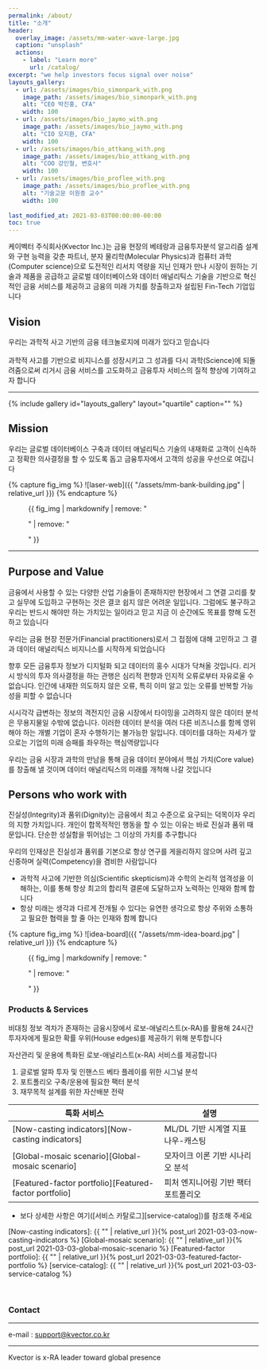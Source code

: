 ```yaml
---
permalink: /about/
title: "소개"
header:
  overlay_image: /assets/mm-water-wave-large.jpg
  caption: "unsplash"
  actions:
    - label: "Learn more"
      url: /catalog/
excerpt: "we help investors focus signal over noise"
layouts_gallery:
  - url: /assets/images/bio_simonpark_with.png
    image_path: /assets/images/bio_simonpark_with.png
    alt: "CEO 박진홍, CFA"
    width: 100
  - url: /assets/images/bio_jaymo_with.png
    image_path: /assets/images/bio_jaymo_with.png
    alt: "CIO 모지환, CFA"
    width: 100
  - url: /assets/images/bio_attkang_with.png
    image_path: /assets/images/bio_attkang_with.png
    alt: "COO 강인철, 변호사"
    width: 100
  - url: /assets/images/bio_proflee_with.png
    image_path: /assets/images/bio_proflee_with.png
    alt: "기술고문 이원종 교수"
    width: 100
    
last_modified_at: 2021-03-03T00:00:00-00:00
toc: true
---
```


케이벡터 주식회사(Kvector Inc.)는 금융 현장의 베테랑과 금융투자분석 알고리즘 설계와 구현 능력을 갖춘 파트너,
분자 물리학(Molecular Physics)과 컴퓨터 과학(Computer science)으로 도전적인 리서치 역량을 지닌 인재가 만나
시장이 원하는 기술과 제품을 공급하고 글로벌 데이터베이스와 데이터 애널리틱스 기술을 기반으로
혁신적인 금융 서비스를 제공하고 금융의 미래 가치를 창출하고자 설립된 Fin-Tech 기업입니다


## Vision

우리는 과학적 사고 기반의 금융 테크놀로지에 미래가 있다고 믿습니다 <br/><br/>
과학적 사고를 기반으로 비지니스를 성장시키고 그 성과를 다시 과학(Science)에 되돌려줌으로써
리거시 금융 서비스를 고도화하고 금융투자 서비스의 질적 향상에 기여하고자 합니다  <br/>

------

{% include gallery id="layouts_gallery" layout="quartile" caption="" %}


## Mission

우리는 글로벌 데이터베이스 구축과 데이터 애널리틱스 기술의 내재화로 고객이 신속하고 정확한 의사결정을 할 수 있도록 돕고 금융투자에서 고객의 성공을 우선으로 여깁니다 <br/>

{% capture fig_img %}
![laser-web]({{ "/assets/mm-bank-building.jpg" | relative_url }})
{% endcapture %}

<figure>
  {{ fig_img | markdownify | remove: "<p>" | remove: "</p>" }}
  <figcaption></figcaption>
</figure>

---


## Purpose and Value

금융에서 사용할 수 있는 다양한 산업 기술들이 존재하지만 현장에서 그 연결 고리를 찾고 실무에 도입하고 구현하는 것은 결코 쉽지 않은 어려운 일입니다. 그럼에도 불구하고 우리는 반드시 해야만 하는 가치있는 일이라고 믿고 지금 이 순간에도 목표를 향해 도전하고 있습니다 <br/>

우리는 금융 현장 전문가(Financial practitioners)로서 그 접점에 대해 고민하고 그 결과 데이터 애널리틱스 비지니스를 시작하게 되었습니다 <br/>

향후 모든 금융투자 정보가 디지털화 되고 데이터의 홍수 시대가 닥쳐올 것입니다. 리거시 방식의 투자 의사결정을 하는 관행은 심리적 편향과 인지적 오류로부터 자유로울 수 없습니다. 인간에 내재한 의도하지 않은 오류, 특히 이미 알고 있는 오류를 반복할 가능성을 피할 수 없습니다 <br/>

시시각각 급변하는 정보의 격전지인 금융 시장에서 타이밍을 고려하지 않은 데이터 분석은 무용지물일 수밖에 없습니다. 이러한 데이터 분석을 여러 다른 비즈니스를 함께 영위해야 하는 개별 기업이 혼자 수행하기는 불가능한 일입니다. 데이터를 대하는 자세가 앞으로는 기업의 미래 승패를 좌우하는 핵심역량입니다 <br/>

우리는 금융 시장과 과학의 만남을 통해 금융 데이터 분야에서 핵심 가치(Core value)를 창출해 낼 것이며 데이터 애널리틱스의 미래를 개척해 나갈 것입니다 <br/>


## Persons who work with

진실성(Integrity)과 품위(Dignity)는 금융에서 최고 수준으로 요구되는 덕목이자 우리의 지향 가치입니다.  개인이 합목적적인 행동을 할 수 있는 이유는 바로 진실과 품위 때문입니다. 단순한 성실함을 뛰어넘는 그 이상의 가치를 추구합니다 <br/>

우리의 인재상은 진실성과 품위를 기본으로 항상 연구를 게을리하지 않으며 사려 깊고 신중하며 실력(Competency)을 겸비한 사람입니다 <br/>
- 과학적 사고에 기반한 의심(Scientific skepticism)과 수학의 논리적 엄격성을 이해하는, 이를 통해 항상 최고의 합리적 결론에 도달하고자 노력하는 인재와 함께 합니다 <br/>
- 항상 미래는 생각과 다르게 전개될 수 있다는 유연한 생각으로 항상 주위와 소통하고 필요한 협력을 할 줄 아는 인재와 함께 합니다 <br/>

{% capture fig_img %}
![idea-board]({{ "/assets/mm-idea-board.jpg" | relative_url }})
{% endcapture %}

<figure>
  {{ fig_img | markdownify | remove: "<p>" | remove: "</p>" }}
  <figcaption></figcaption>
</figure>

### Products & Services

비대칭 정보 격차가 존재하는 금융시장에서 로보-애널리스트(x-RA)를 활용해 24시간 투자자에게 필요한 확률 우위(House edges)를 제공하기 위해 분투합니다

자산관리 및 운용에 특화된 로보-애널리스트(x-RA) 서비스를 제공합니다 <br/>

1. 글로벌 알파 투자 및 인핸스드 베타 플레이를 위한 시그널 분석 <br/>
2. 포트폴리오 구축/운용에 필요한 팩터 분석 <br/>
3. 재무목적 설계를 위한 자산배분 전략 <br/>


| 특화 서비스                                            | 설명                                 |
| ------------------------------------------------------ | ------------------------------------ |
| [Now-casting indicators][Now-casting indicators]       | ML/DL 기반 시계열 지표 나우-캐스팅   |
| [Global-mosaic scenario][Global-mosaic scenario]       | 모자이크 이론 기반 시나리오 분석     |
| [Featured-factor portfolio][Featured-factor portfolio] | 피처 엔지니어링 기반 팩터 포트폴리오 |

* 보다 상세한 사항은 여기([서비스 카탈로그][service-catalog])를 참조해 주세요 

[Now-casting indicators]: {{ "" | relative_url }}{% post_url 2021-03-03-now-casting-indicators %}
[Global-mosaic scenario]: {{ "" | relative_url }}{% post_url 2021-03-03-global-mosaic-scenario %}
[Featured-factor portfolio]: {{ "" | relative_url }}{% post_url 2021-03-03-featured-factor-portfolio %}
[service-catalog]: {{ "" | relative_url }}{% post_url 2021-03-03-service-catalog %}

<br/>


<h3>Contact</h3><a href='#contact'></a>

---

e-mail : support@kvector.co.kr

---
Kvector is x-RA leader toward global presence

